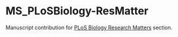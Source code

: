 # MS_PLoSBiology-ResMatter
Manuscript contribution for [PLoS Biology Research Matters](http://journals.plos.org/plosbiology/article?id=10.1371/journal.pbio.1002518/) section.
